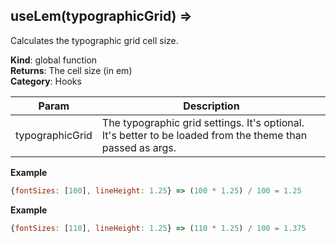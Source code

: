 <a name="useLem"></a>

## useLem(typographicGrid) ⇒
Calculates the typographic grid cell size.

**Kind**: global function  
**Returns**: The cell size (in em)  
**Category**: Hooks  

| Param | Description |
| --- | --- |
| typographicGrid | The typographic grid settings. It's optional. It's better to be loaded from the theme than passed as args. |

**Example**  
```js
{fontSizes: [100], lineHeight: 1.25} => (100 * 1.25) / 100 = 1.25
```
**Example**  
```js
{fontSizes: [110], lineHeight: 1.25} => (110 * 1.25) / 100 = 1.375
```
